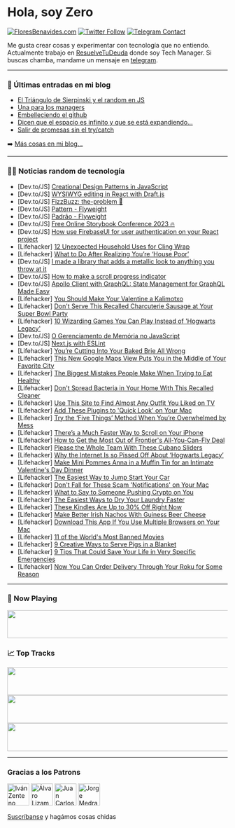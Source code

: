 # Hola, soy Zero

[![FloresBenavides.com](https://img.shields.io/website?down_message=oops&label=MiBlog&style=for-the-badge&up_message=online&url=https%3A%2F%2Ffloresbenavides.com)](https://floresbenavides.com) [![Twitter Follow](https://img.shields.io/twitter/follow/ZeroDragon?color=%231DA1F2&label=Follow&logo=twitter&logoColor=ffffff&style=for-the-badge)](https://twitter.com/zerodragon) [![Telegram Contact](https://img.shields.io/badge/escr%C3%ADbeme-ZeroDragon-%2326A5E4?style=for-the-badge&logo=telegram)](https://t.me/zerodragon)

Me gusta crear cosas y experimentar con tecnología que no entiendo.
Actualmente trabajo en [ResuelveTuDeuda](http://github.com/resuelve) donde soy Tech Manager.
Si buscas chamba, mandame un mensaje en [telegram](https://t.me/zerodragon).

---

### 📕 Últimas entradas en mi blog
<!-- BLOG-POST-LIST:START -->
- [El Triángulo de Sierpinski y el random en JS](https://floresbenavides.com/el-triangulo-de-sierpinski-y-el-random-en-js/)
- [Una para los managers](https://floresbenavides.com/una-para-los-managers/)
- [Embelleciendo el github](https://floresbenavides.com/embelleciendo-el-github/)
- [Dicen que el espacio es infinito y que se está expandiendo…](https://floresbenavides.com/dicen-que-el-espacio-es-infinito-y-que-se-esta-expandiendo/)
- [Salir de promesas sin el try/catch](https://floresbenavides.com/salir-de-promesas-sin-el-try-catch/)
<!-- BLOG-POST-LIST:END -->

➡️ [Más cosas en mi blog...](https://floresbenavides.com)

---

### 👨‍💻 Noticias random de tecnología
<!-- TECH-POSTS:START -->
- [Dev.to/JS] [Creational Design Patterns in JavaScript](https://dev.to/asayerio_techblog/creational-design-patterns-in-javascript-f93)
- [Dev.to/JS] [WYSIWYG editing in React with Draft.js](https://dev.to/asayerio_techblog/wysiwyg-editing-in-react-with-draftjs-2a1d)
- [Dev.to/JS] [FizzBuzz: the-problem 🧮](https://dev.to/mathleite/fizzbuzz-the-problem-3n6f)
- [Dev.to/JS] [Pattern - Flyweight](https://dev.to/higordiego/pattern-flyweight-4e20)
- [Dev.to/JS] [Padrão - Flyweight](https://dev.to/higordiego/padrao-flyweight-2n69)
- [Dev.to/JS] [Free Online Storybook Conference 2023 ️‍🔥](https://dev.to/frontendengineer/free-online-storybook-conference-2023-4eh0)
- [Dev.to/JS] [How use FirebaseUI for user authentication on your React project](https://dev.to/nicolasmontielf/how-use-firebaseui-for-user-authentication-on-your-react-project-32h7)
- [Lifehacker] [12 Unexpected Household Uses for Cling Wrap](https://lifehacker.com/12-unexpected-household-uses-for-cling-wrap-1850088219)
- [Lifehacker] [What to Do After Realizing You’re ‘House Poor’](https://lifehacker.com/what-to-do-after-realizing-you-re-house-poor-1850088721)
- [Dev.to/JS] [I made a library that adds a metallic look to anything you throw at it](https://dev.to/mikaei/i-made-a-library-that-adds-a-metallic-look-to-anything-you-throw-at-it-40fe)
- [Dev.to/JS] [How to make a scroll progress indicator](https://dev.to/lensco825/how-to-make-a-scroll-progess-indicator-ahe)
- [Dev.to/JS] [Apollo Client with GraphQL: State Management for GraphQL Made Easy](https://dev.to/keyholesoftware/apollo-client-with-graphql-state-management-for-graphql-made-easy-4mkj)
- [Lifehacker] [You Should Make Your Valentine a Kalimotxo](https://lifehacker.com/you-should-make-your-valentine-a-kalimotxo-1850088997)
- [Lifehacker] [Don&#39;t Serve This Recalled Charcuterie Sausage at Your Super Bowl Party](https://lifehacker.com/dont-serve-this-recalled-charcuterie-sausage-at-your-su-1850089465)
- [Lifehacker] [10 Wizarding Games You Can Play Instead of &#39;Hogwarts Legacy&#39;](https://lifehacker.com/10-wizarding-games-you-can-play-instead-of-hogwarts-leg-1850089265)
- [Dev.to/JS] [O Gerenciamento de Memória no JavaScript](https://dev.to/altencirsilvajr/o-gerenciamento-de-memoria-no-javascript-a6d)
- [Dev.to/JS] [Next.js with ESLint](https://dev.to/celest67/nextjs-with-eslint-3gl5)
- [Lifehacker] [You’re Cutting Into Your Baked Brie All Wrong](https://lifehacker.com/you-re-cutting-into-your-baked-brie-all-wrong-1850089023)
- [Lifehacker] [This New Google Maps View Puts You in the Middle of Your Favorite City](https://lifehacker.com/this-new-google-maps-view-puts-you-in-the-middle-of-you-1850089257)
- [Lifehacker] [The Biggest Mistakes People Make When Trying to Eat Healthy](https://lifehacker.com/the-biggest-mistakes-people-make-when-trying-to-eat-hea-1850089228)
- [Lifehacker] [Don&#39;t Spread Bacteria in Your Home With This Recalled Cleaner](https://lifehacker.com/dont-spread-bacteria-in-your-home-with-this-recalled-cl-1850088974)
- [Lifehacker] [Use This Site to Find Almost Any Outfit You Liked on TV](https://lifehacker.com/use-this-site-to-find-almost-any-outfit-you-liked-on-tv-1850088497)
- [Lifehacker] [Add These Plugins to &#39;Quick Look&#39; on Your Mac](https://lifehacker.com/add-these-plugins-to-quick-look-on-your-mac-1850087046)
- [Lifehacker] [Try the ‘Five Things’ Method When You’re Overwhelmed by Mess](https://lifehacker.com/try-the-five-things-method-when-you-re-overwhelmed-by-1850087958)
- [Lifehacker] [There’s a Much Faster Way to Scroll on Your iPhone](https://lifehacker.com/there-s-a-much-faster-way-to-scroll-on-your-iphone-1850086713)
- [Lifehacker] [How to Get the Most Out of Frontier&#39;s All-You-Can-Fly Deal](https://lifehacker.com/how-to-get-the-most-out-of-frontiers-all-you-can-fly-de-1850085576)
- [Lifehacker] [Please the Whole Team With These Cubano Sliders](https://lifehacker.com/please-the-whole-team-with-these-cubano-sliders-1850085424)
- [Lifehacker] [Why the Internet Is so Pissed Off About ‘Hogwarts Legacy’](https://lifehacker.com/why-the-internet-is-so-pissed-off-about-hogwarts-legac-1850084805)
- [Lifehacker] [Make Mini Pommes Anna in a Muffin Tin for an Intimate Valentine&#39;s Day Dinner](https://lifehacker.com/make-mini-pommes-anna-in-a-muffin-tin-for-an-intimate-v-1850085666)
- [Lifehacker] [The Easiest Way to Jump Start Your Car](https://lifehacker.com/the-easiest-way-to-jump-start-your-car-1850084376)
- [Lifehacker] [Don&#39;t Fall for These Scam &#39;Notifications&#39; on Your Mac](https://lifehacker.com/dont-fall-for-these-scam-notifications-on-your-mac-1850084726)
- [Lifehacker] [What to Say to Someone Pushing Crypto on You](https://lifehacker.com/what-to-say-to-someone-pushing-crypto-at-you-1850084439)
- [Lifehacker] [The Easiest Ways to Dry Your Laundry Faster](https://lifehacker.com/the-easiest-ways-to-dry-your-laundry-faster-1850082752)
- [Lifehacker] [These Kindles Are Up to 30% Off Right Now](https://lifehacker.com/these-kindles-are-up-to-30-off-right-now-1850083935)
- [Lifehacker] [Make Better Irish Nachos With Guiness Beer Cheese](https://lifehacker.com/make-better-irish-nachos-with-guiness-beer-cheese-1850084017)
- [Lifehacker] [Download This App If You Use Multiple Browsers on Your Mac](https://lifehacker.com/download-this-app-if-you-use-multiple-browsers-on-your-1850083609)
- [Lifehacker] [11 of the World&#39;s Most Banned Movies](https://lifehacker.com/11-of-the-worlds-most-banned-movies-1850076182)
- [Lifehacker] [9 Creative Ways to Serve Pigs in a Blanket](https://lifehacker.com/9-creative-ways-to-serve-pigs-in-a-blanket-1850083389)
- [Lifehacker] [9 Tips That Could Save Your Life in Very Specific Emergencies](https://lifehacker.com/9-tips-that-could-save-your-life-in-very-specific-emerg-1850082781)
- [Lifehacker] [Now You Can Order Delivery Through Your Roku for Some Reason](https://lifehacker.com/now-you-can-order-delivery-through-your-roku-for-some-r-1850082697)<!-- TECH-POSTS:END -->

---

### 🎵 Now Playing
<a href="https://spotify-now-playing-dun.vercel.app/now-playing?open"><img src="https://spotify-now-playing-dun.vercel.app/now-playing" width="540" height="64"></a>

### 📈 Top Tracks
<a href="https://spotify-now-playing-dun.vercel.app/top-tracks?i=1&open"><img src="https://spotify-now-playing-dun.vercel.app/top-tracks?i=1" width="540" height="64"></a>
<a href="https://spotify-now-playing-dun.vercel.app/top-tracks?i=2&open"><img src="https://spotify-now-playing-dun.vercel.app/top-tracks?i=2" width="540" height="64"></a>
<a href="https://spotify-now-playing-dun.vercel.app/top-tracks?i=3&open"><img src="https://spotify-now-playing-dun.vercel.app/top-tracks?i=3" width="540" height="64"></a>

---

### Gracias a los Patrons
[<img src="https://avatars.githubusercontent.com/u/243380?v=4" alt="Iván Zenteno" width="50px">](https://github.com/k001) [<img src="https://avatars.githubusercontent.com/u/19955639?v=4" alt="Álvaro Lizama" width="50px">](https://github.com/alvarolizama) [<img src="https://avatars.githubusercontent.com/u/2718753?v=4" alt="Juan Carlos Ruiz" width="50px">](https://github.com/JuanCrg90) [<img src="https://avatars.githubusercontent.com/u/37025?v=4" alt="Jorge Medrano" width="50px">](https://github.com/h1pp1e) 

[Suscríbanse](https://www.patreon.com/zerodragon) y hagámos cosas chidas
